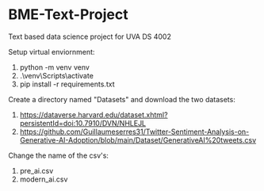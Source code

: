 # BME-Text-Project
Text based data science project for UVA DS 4002

Setup virtual enviornment:

1) python -m venv venv
2) .\venv\Scripts\activate
3) pip install -r requirements.txt

Create a directory named "Datasets" and download the two datasets:

1) https://dataverse.harvard.edu/dataset.xhtml?persistentId=doi:10.7910/DVN/NHLEJL
2) https://github.com/Guillaumeserres31/Twitter-Sentiment-Analysis-on-Generative-AI-Adoption/blob/main/Dataset/GenerativeAI%20tweets.csv

Change the name of the csv's:
1) pre_ai.csv
2) modern_ai.csv